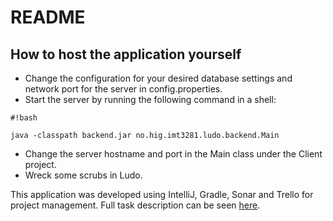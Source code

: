 # README #

## How to host the application yourself ###

* Change the configuration for your desired database settings and network port for the server in config.properties.
* Start the server by running the following command in a shell:

```
#!bash

java -classpath backend.jar no.hig.imt3281.ludo.backend.Main
```

* Change the server hostname and port in the Main class under the Client project.
* Wreck some scrubs in Ludo.

This application was developed using IntelliJ, Gradle, Sonar and Trello for project management. Full task description can be seen [here](https://bitbucket.org/okolloen/imt3281/wiki/Project%20work).